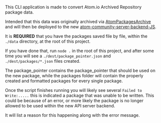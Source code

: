 This CLI application is made to convert Atom.io Archived Repository package data.

Intended that this data was originally archived via [AtomPackagesArchive](https://github.com/confused-Techie/AtomPackagesArchive) and will then be deployed to the new [atom-community-server-backend-JS](https://github.com/confused-Techie/atom-community-server-backend-JS).

It is **REQUIRED** that you have the packages saved file by file, within the `./data` directory, at the root of this project.

If you have done that, run `node .` in the root of this project, and after some time you will see a `./dest/package_pointer.json` and `./dest/packages/*.json` files created.

The package_pointer contains the package_pointer that should be used on the new package, while the packages folder will contain the properly created and formatted packages for every single package.


Once the script finishes running you will likely see several `Failed to Write:.....` this is indicated a package that was unable to be written. This could be because of an error, or more likely the package is no longer allowed to be used within the new API server backend.

It will list a reason for this happening along with the error message.
